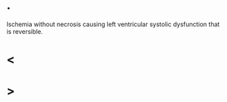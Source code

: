 # .

Ischemia without necrosis causing left ventricular systolic dysfunction that is reversible.

# <

# >
